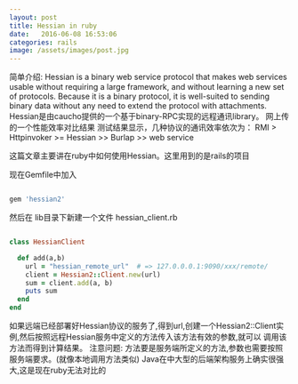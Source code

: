 ```yaml
---
layout: post
title: Hessian in ruby
date:   2016-06-08 16:53:06
categories: rails
image: /assets/images/post.jpg
---
```




简单介绍:
Hessian is a binary web service protocol  that makes web services usable without requiring a large framework, and without learning a new set of protocols.
Because it is a binary protocol, it is well-suited to sending binary data without any need to extend the protocol with attachments.
Hessian是由caucho提供的一个基于binary-RPC实现的远程通讯library。
网上传的一个性能效率对比结果
测试结果显示，几种协议的通讯效率依次为：
RMI > Httpinvoker >= Hessian >> Burlap >> web service

这篇文章主要讲在ruby中如何使用Hessian。这里用到的是rails的项目

现在Gemfile中加入

```ruby

gem 'hessian2'

```

然后在 lib目录下新建一个文件 hessian_client.rb

```ruby

class HessianClient

  def add(a,b)
    url = "hessian_remote_url"  # => 127.0.0.0.1:9090/xxx/remote/
    client = Hessian2::Client.new(url)
    sum = client.add(a, b)
    puts sum
  end
end

```

如果远端已经部署好Hessian协议的服务了,得到url,创建一个Hessian2::Client实例,然后按照远程Hessian服务中定义的方法传入该方法有效的参数,就可以
调用该方法而得到计算结果。
注意问题: 方法要是服务端所定义的方法,参数也需要按照服务端要求。(就像本地调用方法类似)
Java在中大型的后端架构服务上确实很强大,这是现在ruby无法对比的

